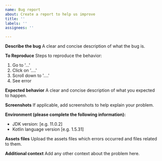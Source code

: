 ```yaml
---
name: Bug report
about: Create a report to help us improve
title: ''
labels: ''
assignees: ''

---
```


**Describe the bug**
A clear and concise description of what the bug is.

**To Reproduce**
Steps to reproduce the behavior:
1. Go to '...'
2. Click on '....'
3. Scroll down to '....'
4. See error

**Expected behavior**
A clear and concise description of what you expected to happen.

**Screenshots**
If applicable, add screenshots to help explain your problem.

**Environment (please complete the following information):**
 - JDK version: [e.g. 11.0.2]
 - Kotlin language version [e.g. 1.5.31]

**Assets files**
Upload the assets files which errors occurred and files related to them.

**Additional context**
Add any other context about the problem here.

